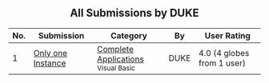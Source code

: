 ﻿<div align="center">

## All Submissions by DUKE

</div>

No.  | Submission | Category | By   | User Rating
---- | ---------- | -------- | ---- | -----------
1 | [Only one Instance<br />](https://github.com/Planet-Source-Code/duke-only-one-instance__1-973) | [Complete Applications<br /><sup>Visual Basic</sup>](../ByCategory/complete-applications__1-27.md) | DUKE | 4.0 (4 globes from 1 user)
